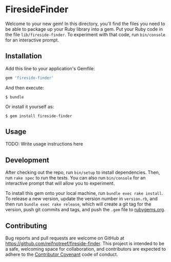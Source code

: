 # FiresideFinder

Welcome to your new gem! In this directory, you'll find the files you need to be able to package up your Ruby library into a gem. Put your Ruby code in the file `lib/fireside-finder`. To experiment with that code, run `bin/console` for an interactive prompt.

## Installation

Add this line to your application's Gemfile:

```ruby
gem 'fireside-finder'
```

And then execute:

    $ bundle

Or install it yourself as:

    $ gem install fireside-finder

## Usage

TODO: Write usage instructions here

## Development

After checking out the repo, run `bin/setup` to install dependencies. Then, run `rake spec` to run the tests. You can also run `bin/console` for an interactive prompt that will allow you to experiment.

To install this gem onto your local machine, run `bundle exec rake install`. To release a new version, update the version number in `version.rb`, and then run `bundle exec rake release`, which will create a git tag for the version, push git commits and tags, and push the `.gem` file to [rubygems.org](https://rubygems.org).

## Contributing

Bug reports and pull requests are welcome on GitHub at https://github.com/reifnotreef/fireside-finder. This project is intended to be a safe, welcoming space for collaboration, and contributors are expected to adhere to the [Contributor Covenant](http://contributor-covenant.org) code of conduct.
